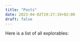 ```yaml
---
title: "Posts"
date: 2023-04-02T19:27:19+02:00
draft: false
---
```


Here is a list of all explorables: